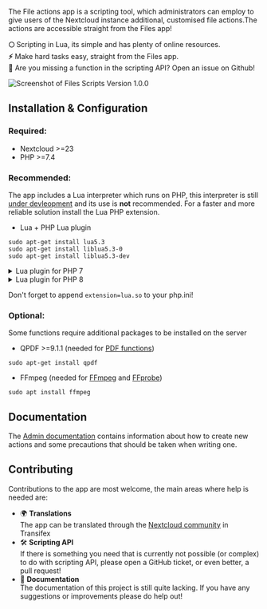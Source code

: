 The File actions app is a scripting tool, which administrators can employ to give users of the Nextcloud instance additional, customised file actions.The actions are accessible straight from the Files app!

**🌕** Scripting in Lua, its simple and has plenty of online resources.  
**⚡** Make hard tasks easy, straight from the Files app.   
**🙋** Are you missing a function in the scripting API? Open an issue on Github!

![Screenshot of Files Scripts Version 1.0.0](https://raw.githubusercontent.com/Raudius/files_scripts/master/screenshots/1.png)


## Installation & Configuration

### Required:
  * Nextcloud >=23
  * PHP >=7.4

### Recommended:
The app includes a Lua interpreter which runs on PHP, this interpreter is still [under devleopment](https://github.com/Raudius/Luar) and its use is **not** recommended. For a faster and more reliable solution install the Lua PHP extension.

* Lua + PHP Lua plugin
```shell
sudo apt-get install lua5.3
sudo apt-get install liblua5.3-0
sudo apt-get install liblua5.3-dev
```

<details>
<summary>Lua plugin for PHP 7</summary>

```shell
sudo apt-get install php-pear
sudo apt-get install php7-dev

sudo cp /usr/include/lua5.3/lua.h /usr/include
sudo ln -s /usr/include/lua5.3/ /usr/include/lua
sudo cp /usr/lib/x86_64-linux-gnu/liblua5.3.a /usr/lib/liblua.a
sudo cp /usr/lib/x86_64-linux-gnu/liblua5.3.so /usr/lib/liblua.so

sudo pecl install lua-2.0.7
```

</details>

<details>
<summary>Lua plugin for PHP 8</summary>
Since the Lua plugin is not yet officially supported for PHP8, we need to build it.

```shell
sudo apt-get install php-pear
sudo apt-get install php-dev

cd ~
git clone https://github.com/singlecomm/php-lua.git
cd php-lua
git checkout php8
phpize && ./configure --with-lua-version=5.3
make

# The destination path may change depending on your PHP version
# You can find your extension directory by using:
# php -i | grep extension_dir
sudo cp ./.libs/lua.so /usr/lib/php/20200930/
```

</details>


Don't forget to append `extension=lua.so` to your php.ini!

### Optional:
Some functions require additional packages to be installed on the server

* QPDF >=9.1.1 (needed for [PDF functions](docs/Functions.md#Pdf))
```shell
sudo apt-get install qpdf
```

* FFmpeg (needed for [FFmpeg](docs/Functions.md#ffmpeg) and [FFprobe](docs/Functions.md#ffprobe))
```shell
sudo apt install ffmpeg
```


## Documentation

The [Admin documentation](docs/Admin.md) contains information about how to create new actions and some precautions that should be taken when writing one.


## Contributing

Contributions to the app are most welcome, the main areas where help is needed are:
  * 🌍 **Translations**  
The app can be translated through the [Nextcloud community](https://www.transifex.com/nextcloud/nextcloud/content/) in Transifex
  * 🛠 **Scripting API**  
If there is something you need that is currently not possible (or complex) to do with scripting API, please open a GitHub ticket, or even better, a pull request! 
  * 📃 **Documentation**  
The documentation of this project is still quite lacking. If you have any suggestions or improvements please do help out!
